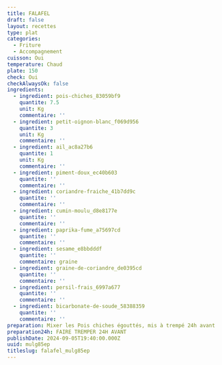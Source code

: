 ```yaml
---
title: FALAFEL
draft: false
layout: recettes
type: plat
categories:
  - Friture
  - Accompagnement
cuisson: Oui
temperature: Chaud
plate: 150
check: Oui
checkAlwaysOk: false
ingredients:
  - ingredient: pois-chiches_83059bf9
    quantite: 7.5
    unit: Kg
    commentaire: ''
  - ingredient: petit-oignon-blanc_f069d956
    quantite: 3
    unit: Kg
    commentaire: ''
  - ingredient: ail_ac8a27b6
    quantite: 1
    unit: Kg
    commentaire: ''
  - ingredient: piment-doux_ec40b603
    quantite: ''
    commentaire: ''
  - ingredient: coriandre-fraiche_41b7dd9c
    quantite: ''
    commentaire: ''
  - ingredient: cumin-moulu_d8e8177e
    quantite: ''
    commentaire: ''
  - ingredient: paprika-fume_a75697cd
    quantite: ''
    commentaire: ''
  - ingredient: sesame_e8bbdddf
    quantite: ''
    commentaire: graine
  - ingredient: graine-de-coriandre_de0395cd
    quantite: ''
    commentaire: ''
  - ingredient: persil-frais_6997a677
    quantite: ''
    commentaire: ''
  - ingredient: bicarbonate-de-soude_58388359
    quantite: ''
    commentaire: ''
preparation: Mixer les Pois chiches égouttés, mis à trempé 24h avant
preparation24h: FAIRE TREMPER 24H AVANT
publishDate: 2024-09-05T19:40:00.000Z
uuid: mulg85ep
titleslug: falafel_mulg85ep
---
```

